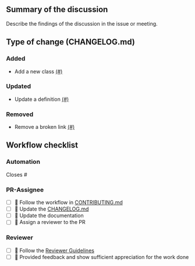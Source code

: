 ## Summary of the discussion

Describe the findings of the discussion in the issue or meeting.

## Type of change (CHANGELOG.md)

### Added
- Add a new class [(#)](https://github.com/OpenEnergyPlatform/oemetadata/pull/)

### Updated
- Update a definition [(#)](https://github.com/OpenEnergyPlatform/oemetadata/pull/)

### Removed
- Remove a broken link [(#)](https://github.com/OpenEnergyPlatform/oemetadata/pull/)


## Workflow checklist

### Automation
Closes #

### PR-Assignee
- [ ] 🐙 Follow the workflow in [CONTRIBUTING.md](https://github.com/OpenEnergyPlatform/oemetadata/blob/develop/CONTRIBUTING.md)
- [ ] 📝 Update the [CHANGELOG.md](https://github.com/OpenEnergyPlatform/oemetadata/blob/develop/CHANGELOG.md)
- [ ] 📙 Update the documentation
- [ ] 🐙 Assign a reviewer to the PR

### Reviewer
- [ ] 🐙 Follow the [Reviewer Guidelines](https://github.com/OpenEnergyPlatform/oemetadata/blob/develop/CONTRIBUTING.md#40-let-someone-else-review-your-pr)
- [ ] 🐙 Provided feedback and show sufficient appreciation for the work done
